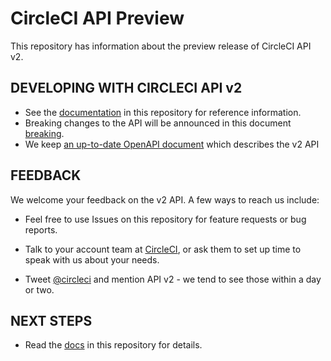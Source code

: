 # CircleCI API Preview

This repository has information about the preview release of CircleCI API v2.

## DEVELOPING WITH CIRCLECI API v2

* See the [documentation](docs/) in this repository for reference information. 
* Breaking changes to the API will be announced in this document [breaking](docs/breaking.md).
* We keep [an up-to-date OpenAPI document](https://circleci.com/api/v2/openapi.json) which describes the v2 API

## FEEDBACK
We welcome your feedback on the v2 API. A few ways to reach us include:
* Feel free to use Issues on this repository for feature requests or bug reports.

* Talk to your account team at [CircleCI](https://circleci.com/), or ask them to set up time to speak with us about your needs.
* Tweet [@circleci](https://twitter.com/CircleCI) and mention API v2 - we tend to see those within a day or two.

## NEXT STEPS
* Read the [docs](docs/) in this repository for details.
